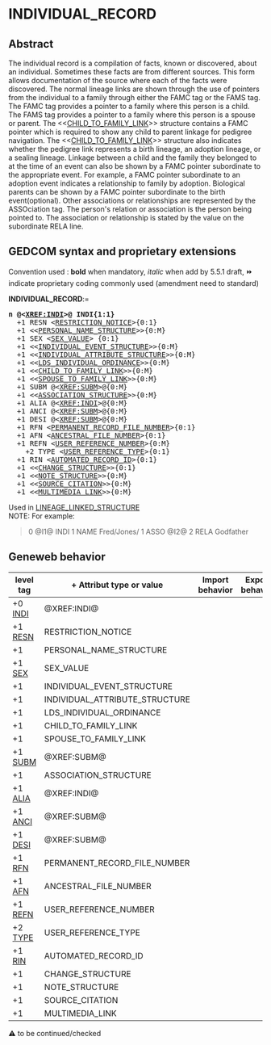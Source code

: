 ﻿# INDIVIDUAL_RECORD
## Abstract
The individual record is a compilation of facts, known or discovered, about an individual.  Sometimes
these facts are from different sources.  This form allows documentation of the source where each of
the facts were discovered.
The normal lineage links are shown through the use of pointers from the individual to a family
through either the FAMC tag or the FAMS tag.  The FAMC tag provides a pointer to a family where
this person is a child.  The FAMS tag provides a pointer to a family where this person is a spouse or
parent.  The <&lt;<a href=Ged.CHILD_TO_FAMILY_LINK.md>CHILD_TO_FAMILY_LINK</a>&gt;> structure contains a FAMC pointer
which is required to show any child to parent linkage for pedigree navigation.  The
<&lt;<a href=Ged.CHILD_TO_FAMILY_LINK.md>CHILD_TO_FAMILY_LINK</a>&gt;> structure also indicates whether the pedigree link represents a
birth lineage, an adoption lineage, or a sealing lineage.
Linkage between a child and the family they belonged to at the time of an event can also be shown
by a FAMC pointer subordinate to the appropriate event.  For example, a FAMC pointer subordinate
to an adoption event indicates a relationship to family by adoption. Biological parents can be shown
by a FAMC pointer subordinate to the birth event(optional).
Other associations or relationships are represented by the ASSOciation tag.  The person's relation
or association is the person being pointed to. The association or relationship is stated by the value
on the subordinate RELA line.


## GEDCOM syntax and proprietary extensions
Convention used : **bold** when mandatory, _italic_ when add by 5.5.1 draft, &#x23E9; indicate proprietary coding commonly used (amendment need to standard)<br />

**INDIVIDUAL_RECORD**:=
<pre>
<b>n @&lt;<a href=Ged.XREF_INDI.md>XREF:INDI</a>&gt;@ INDI{1:1}</b>
  +1 RESN &lt;<a href=Ged.RESTRICTION_NOTICE.md>RESTRICTION_NOTICE</a>&gt;{0:1}
  +1 &lt;&lt;<a href=Ged.PERSONAL_NAME_STRUCTURE.md>PERSONAL_NAME_STRUCTURE</a>&gt;&gt;{0:M}
  +1 SEX &lt;<a href=Ged.SEX_VALUE.md>SEX_VALUE</a>&gt; {0:1}
  +1 &lt;&lt;<a href=Ged.INDIVIDUAL_EVENT_STRUCTURE.md>INDIVIDUAL_EVENT_STRUCTURE</a>&gt;&gt;{0:M}
  +1 &lt;&lt;<a href=Ged.INDIVIDUAL_ATTRIBUTE_STRUCTURE.md>INDIVIDUAL_ATTRIBUTE_STRUCTURE</a>&gt;&gt;{0:M}
  +1 &lt;&lt;<a href=Ged.LDS_INDIVIDUAL_ORDINANCE.md>LDS_INDIVIDUAL_ORDINANCE</a>&gt;&gt;{0:M}
  +1 &lt;&lt;<a href=Ged.CHILD_TO_FAMILY_LINK.md>CHILD_TO_FAMILY_LINK</a>&gt;&gt;{0:M}
  +1 &lt;&lt;<a href=Ged.SPOUSE_TO_FAMILY_LINK.md>SPOUSE_TO_FAMILY_LINK</a>&gt;&gt;{0:M}
  +1 SUBM @&lt;<a href=Ged.XREF_SUBM.md>XREF:SUBM</a>&gt;@{0:M}
  +1 &lt;&lt;<a href=Ged.ASSOCIATION_STRUCTURE.md>ASSOCIATION_STRUCTURE</a>&gt;&gt;{0:M}
  +1 ALIA @&lt;<a href=Ged.XREF_INDI.md>XREF:INDI</a>&gt;@{0:M}
  +1 ANCI @&lt;<a href=Ged.XREF_SUBM.md>XREF:SUBM</a>&gt;@{0:M}
  +1 DESI @&lt;<a href=Ged.XREF_SUBM.md>XREF:SUBM</a>&gt;@{0:M}
  +1 RFN &lt;<a href=Ged.PERMANENT_RECORD_FILE_NUMBER.md>PERMANENT_RECORD_FILE_NUMBER</a>&gt;{0:1}
  +1 AFN &lt;<a href=Ged.ANCESTRAL_FILE_NUMBER.md>ANCESTRAL_FILE_NUMBER</a>&gt;{0:1}
  +1 REFN &lt;<a href=Ged.USER_REFERENCE_NUMBER.md>USER_REFERENCE_NUMBER</a>&gt;{0:M}
    +2 TYPE &lt;<a href=Ged.USER_REFERENCE_TYPE.md>USER_REFERENCE_TYPE</a>&gt;{0:1}
  +1 RIN &lt;<a href=Ged.AUTOMATED_RECORD_ID.md>AUTOMATED_RECORD_ID</a>&gt;{0:1}
  +1 &lt;&lt;<a href=Ged.CHANGE_STRUCTURE.md>CHANGE_STRUCTURE</a>&gt;&gt;{0:1}
  +1 &lt;&lt;<a href=Ged.NOTE_STRUCTURE.md>NOTE_STRUCTURE</a>&gt;&gt;{0:M}
  +1 &lt;&lt;<a href=Ged.SOURCE_CITATION.md>SOURCE_CITATION</a>&gt;&gt;{0:M}
  +1 &lt;&lt;<a href=Ged.MULTIMEDIA_LINK.md>MULTIMEDIA_LINK</a>&gt;&gt;{0:M}
</pre>
Used in <a href=Ged.LINEAGE_LINKED_STRUCTURE.md>LINEAGE_LINKED_STRUCTURE</a><br />
NOTE: For example:
> 0 @I1@ INDI
> 1 NAME Fred/Jones/
> 1 ASSO @I2@
> 2 RELA Godfather
## Geneweb behavior

level tag  | + Attribut type or value | Import behavior | Export behavior  | Comment 
---------- | ------------- | :---------------: | :-----------------:| -----------
+0 <a href=Ged.GLOSSARY.md#indi>INDI</a> | @XREF:INDI@ | | |
+1 <a href=Ged.GLOSSARY.md#resn>RESN</a> | RESTRICTION_NOTICE | | |
+1  | PERSONAL_NAME_STRUCTURE | | |
+1 <a href=Ged.GLOSSARY.md#sex>SEX</a> | SEX_VALUE | | |
+1  | INDIVIDUAL_EVENT_STRUCTURE | | |
+1  | INDIVIDUAL_ATTRIBUTE_STRUCTURE | | |
+1  | LDS_INDIVIDUAL_ORDINANCE | | |
+1  | CHILD_TO_FAMILY_LINK | | |
+1  | SPOUSE_TO_FAMILY_LINK | | |
+1 <a href=Ged.GLOSSARY.md#subm>SUBM</a> | @XREF:SUBM@ | | |
+1  | ASSOCIATION_STRUCTURE | | |
+1 <a href=Ged.GLOSSARY.md#alia>ALIA</a> | @XREF:INDI@ | | |
+1 <a href=Ged.GLOSSARY.md#anci>ANCI</a> | @XREF:SUBM@ | | |
+1 <a href=Ged.GLOSSARY.md#desi>DESI</a> | @XREF:SUBM@ | | |
+1 <a href=Ged.GLOSSARY.md#rfn>RFN</a> | PERMANENT_RECORD_FILE_NUMBER | | |
+1 <a href=Ged.GLOSSARY.md#afn>AFN</a> | ANCESTRAL_FILE_NUMBER | | |
+1 <a href=Ged.GLOSSARY.md#refn>REFN</a> | USER_REFERENCE_NUMBER | | |
+2 <a href=Ged.GLOSSARY.md#type>TYPE</a> | USER_REFERENCE_TYPE | | |
+1 <a href=Ged.GLOSSARY.md#rin>RIN</a> | AUTOMATED_RECORD_ID | | |
+1  | CHANGE_STRUCTURE | | |
+1  | NOTE_STRUCTURE | | |
+1  | SOURCE_CITATION | | |
+1  | MULTIMEDIA_LINK | | |

:warning: to be continued/checked


